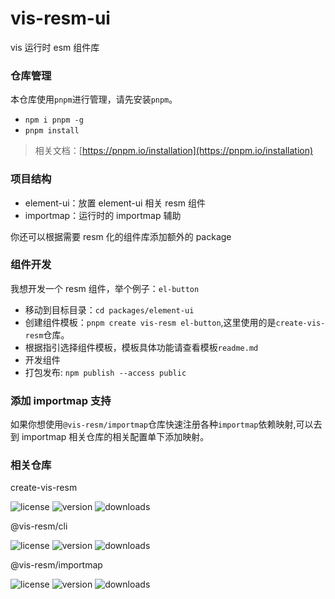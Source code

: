 # vis-resm-ui

vis 运行时 esm 组件库

### 仓库管理

本仓库使用`pnpm`进行管理，请先安装`pnpm`。

- `npm i pnpm -g`
- `pnpm install`

> 相关文档：[https://pnpm.io/installation](https://pnpm.io/installation)

### 项目结构

- element-ui：放置 element-ui 相关 resm 组件
- importmap：运行时的 importmap 辅助

你还可以根据需要 resm 化的组件库添加额外的 package

### 组件开发

我想开发一个 resm 组件，举个例子：`el-button`

- 移动到目标目录：`cd packages/element-ui`
- 创建组件模板：`pnpm create vis-resm el-button`,这里使用的是`create-vis-resm`仓库。
- 根据指引选择组件模板，模板具体功能请查看模板`readme.md`
- 开发组件
- 打包发布: `npm publish --access public`

### 添加 importmap 支持

如果你想使用`@vis-resm/importmap`仓库快速注册各种`importmap`依赖映射,可以去到 importmap 相关仓库的相关配置单下添加映射。

### 相关仓库

<p>
  <p>create-vis-resm</p>
  <img alt="license" src="https://img.shields.io/npm/l/create-vis-resm?color=blue">
  <img alt="version" src="https://img.shields.io/npm/v/create-vis-resm?color=light">
  <img alt="downloads" src="https://img.shields.io/npm/dt/create-vis-resm">
</p>

<p>
  <p>@vis-resm/cli</p>
  <img alt="license" src="https://img.shields.io/npm/l/@vis-resm/cli?color=blue">
  <img alt="version" src="https://img.shields.io/npm/v/@vis-resm/cli?color=light">
  <img alt="downloads" src="https://img.shields.io/npm/dt/@vis-resm/cli">
</p>

<p>
  <p>@vis-resm/importmap</p>
  <img alt="license" src="https://img.shields.io/npm/l/@vis-resm/importmap?color=blue">
  <img alt="version" src="https://img.shields.io/npm/v/@vis-resm/importmap?color=light">
  <img alt="downloads" src="https://img.shields.io/npm/dt/@vis-resm/importmap">
</p>
